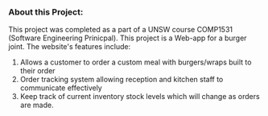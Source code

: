 ### About this Project:

This project was completed as a part of a UNSW course COMP1531 (Software Engineering Prinicpal). This project is a Web-app for a burger joint. The website's features include:

1. Allows a customer to order a custom meal with burgers/wraps built to their order
1. Order tracking system allowing reception and kitchen staff to communicate effectively
1. Keep track of current inventory stock levels which will change as orders are made.



